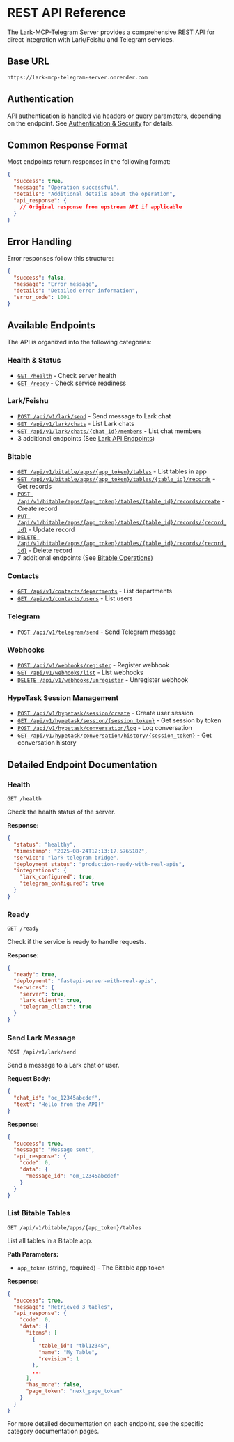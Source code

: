 # REST API Reference

The Lark-MCP-Telegram Server provides a comprehensive REST API for direct integration with Lark/Feishu and Telegram services.

## Base URL

```
https://lark-mcp-telegram-server.onrender.com
```

## Authentication

API authentication is handled via headers or query parameters, depending on the endpoint. See [Authentication & Security](../security.md) for details.

## Common Response Format

Most endpoints return responses in the following format:

```json
{
  "success": true,
  "message": "Operation successful",
  "details": "Additional details about the operation",
  "api_response": {
    // Original response from upstream API if applicable
  }
}
```

## Error Handling

Error responses follow this structure:

```json
{
  "success": false,
  "message": "Error message",
  "details": "Detailed error information",
  "error_code": 1001
}
```

## Available Endpoints

The API is organized into the following categories:

### Health & Status
- [`GET /health`](#health) - Check server health
- [`GET /ready`](#ready) - Check service readiness

### Lark/Feishu
- [`POST /api/v1/lark/send`](#send-lark-message) - Send message to Lark chat
- [`GET /api/v1/lark/chats`](#list-lark-chats) - List Lark chats
- [`GET /api/v1/lark/chats/{chat_id}/members`](#list-chat-members) - List chat members
- 3 additional endpoints (See [Lark API Endpoints](./lark-endpoints.md))

### Bitable
- [`GET /api/v1/bitable/apps/{app_token}/tables`](#list-bitable-tables) - List tables in app
- [`GET /api/v1/bitable/apps/{app_token}/tables/{table_id}/records`](#get-bitable-records) - Get records
- [`POST /api/v1/bitable/apps/{app_token}/tables/{table_id}/records/create`](#create-bitable-record) - Create record
- [`PUT /api/v1/bitable/apps/{app_token}/tables/{table_id}/records/{record_id}`](#update-bitable-record) - Update record
- [`DELETE /api/v1/bitable/apps/{app_token}/tables/{table_id}/records/{record_id}`](#delete-bitable-record) - Delete record
- 7 additional endpoints (See [Bitable Operations](./bitable-operations.md))

### Contacts
- [`GET /api/v1/contacts/departments`](#list-departments) - List departments
- [`GET /api/v1/contacts/users`](#list-users) - List users

### Telegram
- [`POST /api/v1/telegram/send`](#send-telegram-message) - Send Telegram message

### Webhooks
- [`POST /api/v1/webhooks/register`](#register-webhook) - Register webhook
- [`GET /api/v1/webhooks/list`](#list-webhooks) - List webhooks
- [`DELETE /api/v1/webhooks/unregister`](#unregister-webhook) - Unregister webhook

### HypeTask Session Management
- [`POST /api/v1/hypetask/session/create`](#create-session) - Create user session
- [`GET /api/v1/hypetask/session/{session_token}`](#get-session) - Get session by token
- [`POST /api/v1/hypetask/conversation/log`](#log-conversation) - Log conversation
- [`GET /api/v1/hypetask/conversation/history/{session_token}`](#get-conversation-history) - Get conversation history

## Detailed Endpoint Documentation

### Health

`GET /health`

Check the health status of the server.

**Response:**
```json
{
  "status": "healthy",
  "timestamp": "2025-08-24T12:13:17.576518Z",
  "service": "lark-telegram-bridge",
  "deployment_status": "production-ready-with-real-apis",
  "integrations": {
    "lark_configured": true,
    "telegram_configured": true
  }
}
```

### Ready

`GET /ready`

Check if the service is ready to handle requests.

**Response:**
```json
{
  "ready": true,
  "deployment": "fastapi-server-with-real-apis",
  "services": {
    "server": true,
    "lark_client": true,
    "telegram_client": true
  }
}
```

### Send Lark Message

`POST /api/v1/lark/send`

Send a message to a Lark chat or user.

**Request Body:**
```json
{
  "chat_id": "oc_12345abcdef",
  "text": "Hello from the API!"
}
```

**Response:**
```json
{
  "success": true,
  "message": "Message sent",
  "api_response": {
    "code": 0,
    "data": { 
      "message_id": "om_12345abcdef"
    }
  }
}
```

### List Bitable Tables

`GET /api/v1/bitable/apps/{app_token}/tables`

List all tables in a Bitable app.

**Path Parameters:**
- `app_token` (string, required) - The Bitable app token

**Response:**
```json
{
  "success": true,
  "message": "Retrieved 3 tables",
  "api_response": {
    "code": 0,
    "data": {
      "items": [
        {
          "table_id": "tbl12345",
          "name": "My Table",
          "revision": 1
        },
        ...
      ],
      "has_more": false,
      "page_token": "next_page_token"
    }
  }
}
```

For more detailed documentation on each endpoint, see the specific category documentation pages.
